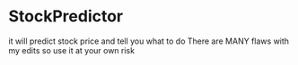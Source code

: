 # StockPredictor
it will predict stock price and tell you what to do
There are MANY flaws with my edits so use it at your own risk
